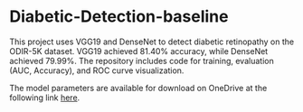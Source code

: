 # Diabetic-Detection-baseline
This project uses VGG19 and DenseNet to detect diabetic retinopathy on the ODIR-5K dataset. VGG19 achieved 81.40% accuracy, while DenseNet achieved 79.99%. The repository includes code for training, evaluation (AUC, Accuracy), and ROC curve visualization.

The model parameters are available for download on OneDrive at the following link  [here](https://ullafayette-my.sharepoint.com/:f:/g/personal/c00582545_louisiana_edu/EgYZqcV_V-1OovY6VP_3rHcBaMeqcgGSAzRXbDDOp0LU-Q?e=6Bjn8a).
